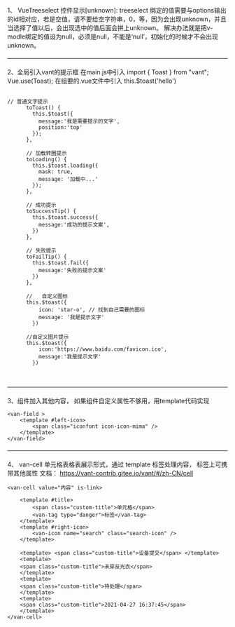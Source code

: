 1、 VueTreeselect 控件显示[unknown]:
treeselect 绑定的值需要与options输出的id相对应，若是空值，请不要给空字符串，0，等，因为会出现unknown，并且当选择了值以后，会出现选中的值后面会拼上unknown。
解决办法就是把v-modle绑定的值设为null，必须是null，不能是‘null’，初始化的时候才不会出现unknown。

<hr style="margin:20px 0" />


2、全局引入vant的提示框
在main.js中引入
import { Toast } from "vant";
Vue.use(Toast); 
在组要的.vue文件中引入
this.$toast('hello')
```

// 普通文字提示
      toToast() {
        this.$toast({
          message:'我是需要提示的文字',
          position:'top'
        });
      },
 
      // 加载转圈提示
      toLoading() {
        this.$toast.loading({
          mask: true,
          message: '加载中...'
        });
      },
 
      // 成功提示
      toSuccessTip() {
        this.$toast.success({
          message:'成功的提示文案',
        })
      },
 
      // 失败提示
      toFailTip() {
        this.$toast.fail({
          message:'失败的提示文案'
        })
      },
 
      //   自定义图标
      this.$toast({
          icon: 'star-o', // 找到自己需要的图标
          message: '我是提示文字'
        })
 
      //自定义图片提示
      this.$toast({
          icon:'https://www.baidu.com/favicon.ico',
          message:'我是提示文字'
        })



```

<hr style="margin:20px 0" />

3、组件加入其他内容， 如果组件自定义属性不够用，用template代码实现

```
<van-field >
    <template #left-icon>
        <span class="iconfont icon-icon-mima" />
    </template>
</van-field>
```
<hr style="margin:20px 0" />

4、 van-cell 单元格表格表展示形式，通过 template 标签处理内容， 标签上可携带其他属性
文档： https://vant-contrib.gitee.io/vant/#/zh-CN/cell
```
<van-cell value="内容" is-link>

    <template #title>
        <span class="custom-title">单元格</span>
        <van-tag type="danger">标签</van-tag>
    </template>
    <template #right-icon>
        <van-icon name="search" class="search-icon" />
    </template>

    <template> <span class="custom-title">设备提交</span> </template>
    <template>
    <span class="custom-title">未穿反光衣</span>
    </template>
    <template>
    <span class="custom-title">待处理</span>
    </template>
    <template>
    <span class="custom-title">2021-04-27 16:37:45</span>
    </template>
</van-cell>
```

